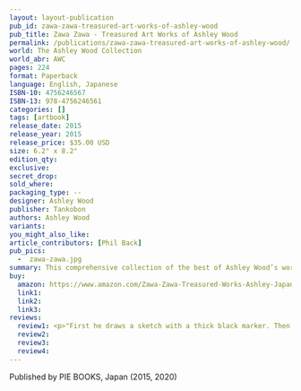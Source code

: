 ```yaml
---
layout: layout-publication
pub_id: zawa-zawa-treasured-art-works-of-ashley-wood
pub_title: Zawa Zawa - Treasured Art Works of Ashley Wood
permalink: /publications/zawa-zawa-treasured-art-works-of-ashley-wood/
world: The Ashley Wood Collection
world_abr: AWC
pages: 224
format: Paperback
language: English, Japanese
ISBN-10: 4756246567
ISBN-13: 978-4756246561
categories: []
tags: [artbook]
release_date: 2015
release_year: 2015
release_price: $35.00 USD
size: 6.2" x 8.2"
edition_qty: 
exclusive: 
secret_drop:
sold_where: 
packaging_type: --
designer: Ashley Wood
publisher: Tankobon
authors: Ashley Wood
variants:
you_might_also_like: 
article_contributors: [Phil Back]
pub_pics: 
  -  zawa-zawa.jpg
summary: This comprehensive collection of the best of Ashley Wood’s work covers nearly 400 “treasured” art works in a range of media, from his oil paintings, sketches and drawings, to his package and figurine designs. These works have either been unpublished or have only been available in previous exhibition catalogues. Inspired by Osamu Tezuka (the legendary Japanese manga artist) and Nobuyoshi Araki (the Japanese photographer), Wood is in constant motion developing new epic stories and expanding universes populated with his designs and creations for toy lines, comics, video games, film, and music. He continues to evolve and inspire many new artists. This is a must-have book for hardcore Ashley Wood fans around the world. - From Amazon
buy:
  amazon: https://www.amazon.com/Zawa-Zawa-Treasured-Works-Ashley-Japanese/dp/4756246567
  link1: 
  link2: 
  link3: 
reviews:
  review1: <p>"First he draws a sketch with a thick black marker. Then he scans the sketch and draws it digitally. Then he prints it out on a large canvas and does the oil painting on top of the print-out. After scanning the oil painting, he adjusts the details digitally. He does this several times until he feels the art work is finished. This combination of oil painting and digital drawing is the foundation of his iconic style and is respected from many artists around the world." - Editorial Review, From Amazon</p>
  review2:
  review3:
  review4:
---
```

<p>Published by PIE BOOKS, Japan (2015, 2020)</p>